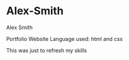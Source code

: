 # Alex-Smith
Alex Smith


Portfolio Website 
Language used: html and css

This was just to refresh my skills 














